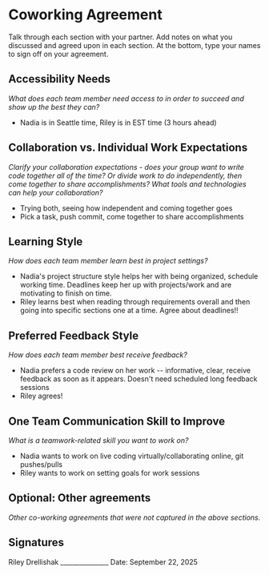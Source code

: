 # Coworking Agreement

Talk through each section with your partner. Add notes on what you discussed and agreed upon in each section. At the bottom, type your names to sign off on your agreement.

## Accessibility Needs
*What does each team member need access to in order to succeed and show up the best they can?*
- Nadia is in Seattle time, Riley is in EST time (3 hours ahead)

## Collaboration vs. Individual Work Expectations
*Clarify your collaboration expectations - does your group want to write code together all of the time? Or divide work to do independently, then come together to share accomplishments? What tools and technologies can help your collaboration?*
- Trying both, seeing how independent and coming together goes
- Pick a task, push commit, come together to share accomplishments

## Learning Style
*How does each team member learn best in project settings?*
- Nadia's project structure style helps her with being organized, schedule working time. Deadlines keep her up with projects/work and are motivating to finish on time.
- Riley learns best when reading through requirements overall and then going into specific sections one at a time. Agree about deadlines!!

## Preferred Feedback Style
*How does each team member best receive feedback?*
- Nadia prefers a code review on her work -- informative, clear, receive feedback as soon as it appears. Doesn't need scheduled long feedback sessions
- Riley agrees! 

## One Team Communication Skill to Improve
*What is a teamwork-related skill you want to work on?*
- Nadia wants to work on live coding virtually/collaborating online, git pushes/pulls
- Riley wants to work on setting goals for work sessions

## Optional: Other agreements
*Other co-working agreements that were not captured in the above sections.*

## Signatures
Riley Drellishak _______________
Date: September 22, 2025

